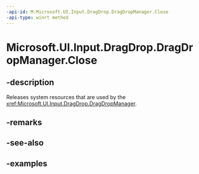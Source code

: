 ```yaml
---
-api-id: M:Microsoft.UI.Input.DragDrop.DragDropManager.Close
-api-type: winrt method
---
```


# Microsoft.UI.Input.DragDrop.DragDropManager.Close

<!--
// This member is not implemented in C#
-->

## -description

Releases system resources that are used by the <xref:Microsoft.UI.Input.DragDrop.DragDropManager>.

## -remarks

## -see-also

## -examples
